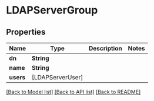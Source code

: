 # LDAPServerGroup

## Properties

Name | Type | Description | Notes
------------ | ------------- | ------------- | -------------
**dn** | **String** |  | 
**name** | **String** |  | 
**users** | [LDAPServerUser] |  | 

[[Back to Model list]](../README.md#documentation-for-models) [[Back to API list]](../README.md#documentation-for-api-endpoints) [[Back to README]](../README.md)


